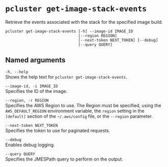 # `pcluster get-image-stack-events`<a name="pcluster.get-image-stack-events-v3"></a>

Retrieve the events associated with the stack for the specified image build\.

```
pcluster get-image-stack-events [-h] --image-id IMAGE_ID
                                [--region REGION]
                                [--next-token NEXT_TOKEN] [--debug]
                                [--query QUERY]
```

## Named arguments<a name="pcluster-v3.get-image-stack-events.namedargs"></a>

`-h, --help`  
Shows the help text for `pcluster get-image-stack-events`\.

`--image-id, -i IMAGE_ID`  
Specifies the ID of the image\.

`--region, -r REGION`  
Specifies the AWS Region to use\. The Region must be specified, using the `AWS_DEFAULT_REGION` environment variable, the `region` setting in the `[default]` section of the `~/.aws/config` file, or the `--region` parameter\.

`--next-token NEXT_TOKEN`  
Specifies the token to use for paginated requests\.

`--debug`  
Enables debug logging\.

`--query QUERY`  
Specifies the JMESPath query to perform on the output\.
